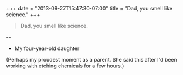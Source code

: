 ﻿+++
date = "2013-09-27T15:47:30-07:00"
title = "Dad, you smell like science."
+++



> Dad, you smell like science.

--

- My four-year-old daughter

(Perhaps my proudest moment as a parent. She said this after I'd been working
with etching chemicals for a few hours.)

